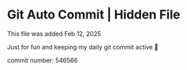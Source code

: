 # Git Auto Commit | Hidden File

This file was added Feb 12, 2025

Just for fun and keeping my daily git commit active 🤪

commit number: 546566
